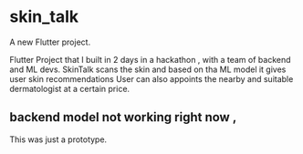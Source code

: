 # skin_talk

A new Flutter project.

Flutter Project that I built in 2 days in a hackathon , with a team of backend and ML devs.
SkinTalk scans the skin and based on tha ML model it gives user skin recommendations
User can also appoints the nearby and suitable dermatologist at a certain price.

## backend model not working right now ,

This was just a prototype.
